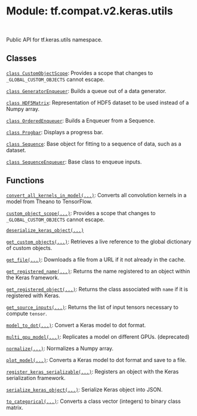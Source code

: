 <div itemscope itemtype="http://developers.google.com/ReferenceObject">
<meta itemprop="name" content="tf.compat.v2.keras.utils" />
<meta itemprop="path" content="Stable" />
</div>

# Module: tf.compat.v2.keras.utils


<table class="tfo-notebook-buttons tfo-api" align="left">
</table>



Public API for tf.keras.utils namespace.



## Classes

[`class CustomObjectScope`](../../../../tf/keras/utils/CustomObjectScope.md): Provides a scope that changes to `_GLOBAL_CUSTOM_OBJECTS` cannot escape.

[`class GeneratorEnqueuer`](../../../../tf/keras/utils/GeneratorEnqueuer.md): Builds a queue out of a data generator.

[`class HDF5Matrix`](../../../../tf/keras/utils/HDF5Matrix.md): Representation of HDF5 dataset to be used instead of a Numpy array.

[`class OrderedEnqueuer`](../../../../tf/keras/utils/OrderedEnqueuer.md): Builds a Enqueuer from a Sequence.

[`class Progbar`](../../../../tf/keras/utils/Progbar.md): Displays a progress bar.

[`class Sequence`](../../../../tf/keras/utils/Sequence.md): Base object for fitting to a sequence of data, such as a dataset.

[`class SequenceEnqueuer`](../../../../tf/keras/utils/SequenceEnqueuer.md): Base class to enqueue inputs.

## Functions

[`convert_all_kernels_in_model(...)`](../../../../tf/keras/utils/convert_all_kernels_in_model.md): Converts all convolution kernels in a model from Theano to TensorFlow.

[`custom_object_scope(...)`](../../../../tf/keras/utils/custom_object_scope.md): Provides a scope that changes to `_GLOBAL_CUSTOM_OBJECTS` cannot escape.

[`deserialize_keras_object(...)`](../../../../tf/keras/utils/deserialize_keras_object.md)

[`get_custom_objects(...)`](../../../../tf/keras/utils/get_custom_objects.md): Retrieves a live reference to the global dictionary of custom objects.

[`get_file(...)`](../../../../tf/keras/utils/get_file.md): Downloads a file from a URL if it not already in the cache.

[`get_registered_name(...)`](../../../../tf/keras/utils/get_registered_name.md): Returns the name registered to an object within the Keras framework.

[`get_registered_object(...)`](../../../../tf/keras/utils/get_registered_object.md): Returns the class associated with `name` if it is registered with Keras.

[`get_source_inputs(...)`](../../../../tf/keras/utils/get_source_inputs.md): Returns the list of input tensors necessary to compute `tensor`.

[`model_to_dot(...)`](../../../../tf/keras/utils/model_to_dot.md): Convert a Keras model to dot format.

[`multi_gpu_model(...)`](../../../../tf/keras/utils/multi_gpu_model.md): Replicates a model on different GPUs. (deprecated)

[`normalize(...)`](../../../../tf/keras/utils/normalize.md): Normalizes a Numpy array.

[`plot_model(...)`](../../../../tf/keras/utils/plot_model.md): Converts a Keras model to dot format and save to a file.

[`register_keras_serializable(...)`](../../../../tf/keras/utils/register_keras_serializable.md): Registers an object with the Keras serialization framework.

[`serialize_keras_object(...)`](../../../../tf/keras/utils/serialize_keras_object.md): Serialize Keras object into JSON.

[`to_categorical(...)`](../../../../tf/keras/utils/to_categorical.md): Converts a class vector (integers) to binary class matrix.



